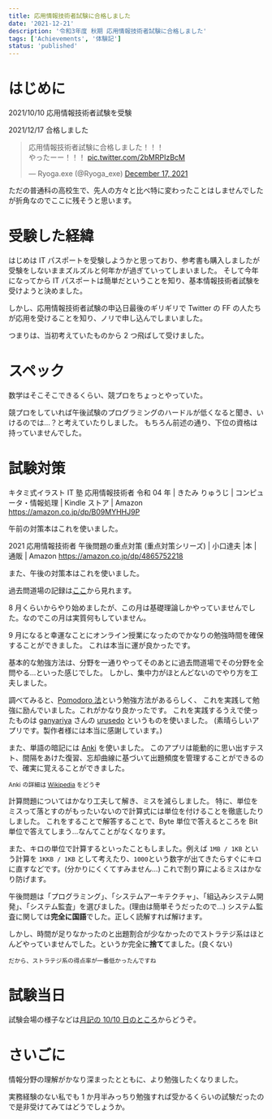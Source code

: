 ```yaml
---
title: 応用情報技術者試験に合格しました
date: '2021-12-21'
description: '令和3年度 秋期 応用情報技術者試験に合格しました'
tags: ['Achievements', '体験記']
status: 'published'
---
```


# はじめに

2021/10/10 応用情報技術者試験を受験

2021/12/17 合格しました

<blockquote class="twitter-tweet"><p lang="ja" dir="ltr">応用情報技術者試験に合格しました！！！<br>やったーー！！！ <a href="https://t.co/2bMRPIzBcM">pic.twitter.com/2bMRPIzBcM</a></p>&mdash; Ryoga.exe (@Ryoga_exe) <a href="https://twitter.com/Ryoga_exe/status/1471796609529036801?ref_src=twsrc%5Etfw">December 17, 2021</a></blockquote>

ただの普通科の高校生で、先人の方々と比べ特に変わったことはしませんでしたが折角なのでここに残そうと思います。

# 受験した経緯

はじめは IT パスポートを受験しようかと思っており、参考書も購入しましたが受験をしないままズルズルと何年かが過ぎていってしまいました。
そして今年になってから IT パスポートは簡単だということを知り、基本情報技術者試験を受けようと決めました。

しかし、応用情報技術者試験の申込日最後のギリギリで Twitter の FF の人たちが応用を受けることを知り、ノリで申し込んでしまいました。

つまりは、当初考えていたものから 2 つ飛ばして受けました。

# スペック

数学はそこそこできるくらい、競プロをちょっとやっていた。

競プロをしていれば午後試験のプログラミングのハードルが低くなると聞き、いけるのでは...？と考えていたりしました。
もちろん前述の通り、下位の資格は持っていませんでした。

# 試験対策

キタミ式イラスト IT 塾 応用情報技術者 令和 04 年 | きたみ りゅうじ | コンピュータ・情報処理 | Kindle ストア | Amazon
https://amazon.co.jp/dp/B09MYHHJ9P

午前の対策本はこれを使いました。

2021 応用情報技術者 午後問題の重点対策 (重点対策シリーズ) | 小口達夫 |本 | 通販 | Amazon
https://amazon.co.jp/dp/4865752218

また、午後の対策本はこれを使いました。

過去問道場の記録は[ここ](https://twitter.com/search?q=from%3ARyoga_exe%20%23%E5%BF%9C%E7%94%A8%E6%83%85%E5%A0%B1%E6%8A%80%E8%A1%93%E8%80%85%E8%A9%A6%E9%A8%93%20%23%E9%81%8E%E5%8E%BB%E5%95%8F%E9%81%93%E5%A0%B4&src=typed_query&f=top)から見れます。

8 月くらいからやり始めましたが、この月は基礎理論しかやっていませんでした。なのでこの月は実質何もしていません。

9 月になると幸運なことにオンライン授業になったのでかなりの勉強時間を確保することができました。
これは本当に運が良かったです。

基本的な勉強方法は、分野を一通りやってそのあとに過去問道場でその分野を全問やる...といった感じでした。
しかし、集中力がほとんどないのでやり方を工夫しました。

調べてみると、[Pomodoro 法](https://ja.wikipedia.org/wiki/%E3%83%9D%E3%83%A2%E3%83%89%E3%83%BC%E3%83%AD%E3%83%BB%E3%83%86%E3%82%AF%E3%83%8B%E3%83%83%E3%82%AF)という勉強方法があるらしく、
これを実践して勉強に励んでいました。これがかなり良かったです。
これを実践するうえで使ったものは [ganyariya](https://twitter.com/ganyariya) さんの [urusedo](https://urusedo.vercel.app/) というものを使いました。 (素晴らしいアプリです。製作者様には本当に感謝しています。)

また、単語の暗記には [Anki](https://apps.ankiweb.net/) を使いました。
このアプリは能動的に思い出すテスト、間隔をあけた復習、忘却曲線に基づいて出題頻度を管理することができるので、確実に覚えることができました。

<small>Anki の詳細は [Wikipedia](https://ja.wikipedia.org/wiki/Anki) をどうぞ</small>

計算問題についてはかなり工夫して解き、ミスを減らしました。
特に、単位をミスって落とすのがもったいないので計算式には単位を付けることを徹底したりしました。
これをすることで解答することで、Byte 単位で答えるところを Bit 単位で答えてしまう...なんてことがなくなります。

また、キロの単位で計算するといったこともしました。例えば `1MB / 1KB` という計算を `1KKB / 1KB` として考えたり、`1000`という数字が出てきたらすぐにキロに直すなどです。(分かりにくくてすみません...)
これで割り算によるミスはかなり防げます。

午後問題は「プログラミング」、「システムアーキテクチャ」、「組込みシステム開発」、「システム監査」を選びました。(理由は簡単そうだったので...)
システム監査に関しては**完全に国語**でした。正しく読解すれば解けます。

しかし、時間が足りなかったのと出題割合が少なかったのでストラテジ系はほとんどやっていませんでした。というか完全に**捨て**てました。(良くない)

<small>だから、ストラテジ系の得点率が一番低かったんですね</small>

# 試験当日

試験会場の様子などは[月記の 10/10 日のところ](https://month-diary.ryoga.dev/2021/11/20219.html)からどうぞ。

# さいごに

情報分野の理解がかなり深まったとともに、より勉強したくなりました。

実務経験のない私でも 1 か月半みっちり勉強すれば受かるくらいの試験だったので是非受けてみてはどうでしょうか。
